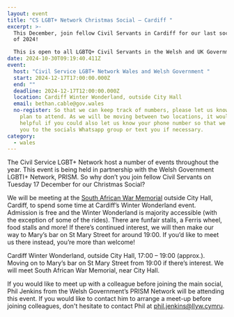 ```yaml
---
layout: event
title: "CS LGBT+ Network Christmas Social – Cardiff "
excerpt: >-
  This December, join fellow Civil Servants in Cardiff for our last social event
  of 2024! 

  This is open to all LGBTQ+ Civil Servants in the Welsh and UK Governments, along with their supportive family and friends.
date: 2024-10-30T09:19:40.411Z
event:
  host: "Civil Service LGBT+ Network Wales and Welsh Government "
  start: 2024-12-17T17:00:00.000Z
  end: ""
  deadline: 2024-12-17T12:00:00.000Z
  location: Cardiff Winter Wonderland, outside City Hall
  email: bethan.cable@gov.wales
  no-register: So that we can keep track of numbers, please let us know if you
    plan to attend. As we will be moving between two locations, it would be
    helpful if you could also let us know your phone number so that we can add
    you to the socials Whatsapp group or text you if necessary.
category:
  - wales
---
```

The Civil Service LGBT+ Network host a number of events throughout the year. This event is being held in partnership with the Welsh Government LGBTI+ Network, PRISM. So why don’t you join fellow Civil Servants on Tuesday 17 December for our Christmas Social?

We will be meeting at the [South African War Memorial](https://www.google.co.uk/maps/place/South+African+War+Memorial/@51.4847228,-3.1790144,19z/data=!4m6!3m5!1s0x486e1cbaf81d4bcb:0x5ccaaabcf1045471!8m2!3d51.4845018!4d-3.1791204!16s%2Fg%2F11bwyxsjbk?entry=tts) outside City Hall, Cardiff, to spend some time at Cardiff’s Winter Wonderland event. Admission is free and the Winter Wonderland is majority accessible (with the exception of some of the rides). There are funfair stalls, a Ferris wheel, food stalls and more! If there’s continued interest, we will then make our way to Mary’s bar on St Mary Street for around 19:00. If you’d like to meet us there instead, you’re more than welcome!

Cardiff Winter Wonderland, outside City Hall, 17:00 – 19:00 (approx.). Moving on to Mary’s bar on St Mary Street from 19:00 if there’s interest. We will meet South African War Memorial, near City Hall.

If you would like to meet up with a colleague before joining the main social, Phil Jenkins from the Welsh Government’s PRISM Network will be attending this event. If you would like to contact him to arrange a meet-up before joining colleagues, don't hesitate to contact Phil at [phil.jenkins@llyw.cymru](mailto:phil.jenkins@llyw.cymru).